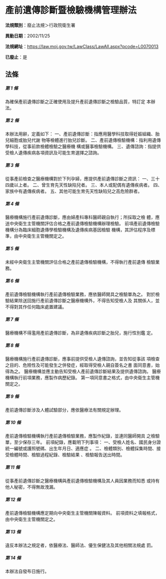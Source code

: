 # 產前遺傳診斷暨檢驗機構管理辦法

**法規類別**：廢止法規＞行政院衛生署

**異動日期**：2002/11/25  

**法規網址**：https://law.moj.gov.tw/LawClass/LawAll.aspx?pcode=L0070013

**已廢止**：是



## 法條
##### 第 1 條
為確保產前遺傳診斷之正確使用及提升產前遺傳診斷之檢驗品質，特訂定
本辦法。

##### 第 2 條
本辦法用辭，定義如下：
一、產前遺傳診斷：指應用醫學科技取得妊娠組織、胎兒細胞或胎兒代謝
    物等檢體進行胎兒診斷。
二、產前遺傳檢驗機構：指利用遺傳學科技，從事前款檢體檢驗之醫療機
    構或醫事檢驗機構。
三、遺傳諮詢：指提供受檢人遺傳疾病各項資訊及可能生育選擇之諮詢。


##### 第 3 條
從事產前檢查之醫療機構對於下列孕婦，應提供產前遺傳診斷之資訊：
一、三十四歲以上者。
二、曾生育先天性缺陷兒者。
三、本人或配偶有遺傳疾病者。
四、家族中有遺傳疾病者。
五、其他可能生育先天性缺陷兒之高危險群者。


##### 第 4 條
醫療機構施行產前遺傳診斷，應由婦產科專科醫師親自執行；所採取之檢
體，應送中央衛生主管機關評估合格之產前遺傳檢驗機構辦理檢驗。
前項產前遺傳檢驗機構分為臨床細胞遺傳學檢驗機構及遺傳疾病基因檢驗
機構，其評估程序及標準，由中央衛生主管機關定之。

##### 第 5 條
未經中央衛生主管機關評估合格之產前遺傳檢驗機構，不得執行產前遺傳
檢驗業務。

##### 第 6 條
產前遺傳檢驗機構執行產前遺傳檢驗業務，應依醫師開具之檢驗單為之。
對於檢驗結果除送回施行產前遺傳診斷之醫療機構外，不得告知受檢人及
其關係人，並不得對其作任何臨床處置建議。

##### 第 7 條
醫療機構不得濫用產前遺傳診斷，為非遺傳疾病診斷之胎兒，施行性別鑑
定。

##### 第 8 條
醫療機構施行產前遺傳診斷，應事前提供受檢人遺傳諮詢，並告知從事該
項檢查之目的、危險性及可能發生之併發症，經取得受檢人親自簽名之書
面同意書，始得為之。
醫療機構並應主動告知受檢人產前遺傳診斷結果及提供遺傳諮詢。
醫療機構執行前項業務，應製作病歷紀錄。
第一項同意書之格式，由中央衛生主管機關定之。

##### 第 9 條
產前遺傳診斷涉及人體試驗部分，應依醫療法有關規定辦理。

##### 第 10 條
產前遺傳檢驗機構執行產前遺傳檢驗業務，應製作紀錄，並連同醫師開具
之檢驗單，至少保存三年。
前項紀錄，應載明下列事項：
一、受檢人姓名、國民身分證統一編號或護照號碼、出生年月日、適應症
    。
二、檢體類別、檢體採集時間、接受檢體時間、檢驗過程紀錄、檢驗結果
    、檢驗報告送出時間。


##### 第 11 條
從事產前遺傳診斷之醫療機構與產前遺傳檢驗機構及其人員因業務而知悉
或持有他人秘密，不得無故洩漏。

##### 第 12 條
產前遺傳檢驗機構應定期向中央衛生主管機關陳報資料。
前項資料之填報格式，由中央衛生主管機關定之。

##### 第 13 條
違反本辦法之規定者，依醫療法、醫師法、優生保健法及其他相關法規處
罰。

##### 第 14 條
本辦法自發布日施行。


